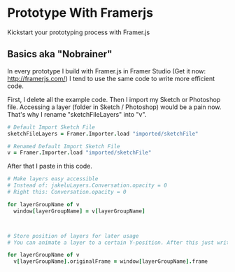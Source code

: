 # Prototype With Framerjs
Kickstart your prototyping process with Framer.js

## Basics aka "Nobrainer"
In every prototype I build with Framer.js in Framer Studio (Get it now: http://framerjs.com/) I tend to use the same code to write more efficient code. 

First, I delete all the example code.
Then I import my Sketch or Photoshop file. Accessing a layer (folder in Sketch / Photoshop) would be a pain now. That's why I rename "sketchFileLayers" into "v".

```coffeescript
# Default Import Sketch File
sketchFileLayers = Framer.Importer.load "imported/sketchFile"

# Renamed Default Import Sketch File
v = Framer.Importer.load "imported/sketchFile"
```

After that I paste in this code.

```coffeescript
# Make layers easy accessible 
# Instead of: jakeluLayers.Conversation.opacity = 0
# Right this: Conversation.opacity = 0

for layerGroupName of v
  window[layerGroupName] = v[layerGroupName]



# Store position of layers for later usage
# You can animate a layer to a certain Y-position. After this just write: layerName.originalFrame.x

for layerGroupName of v
  v[layerGroupName].originalFrame = window[layerGroupName].frame
```
